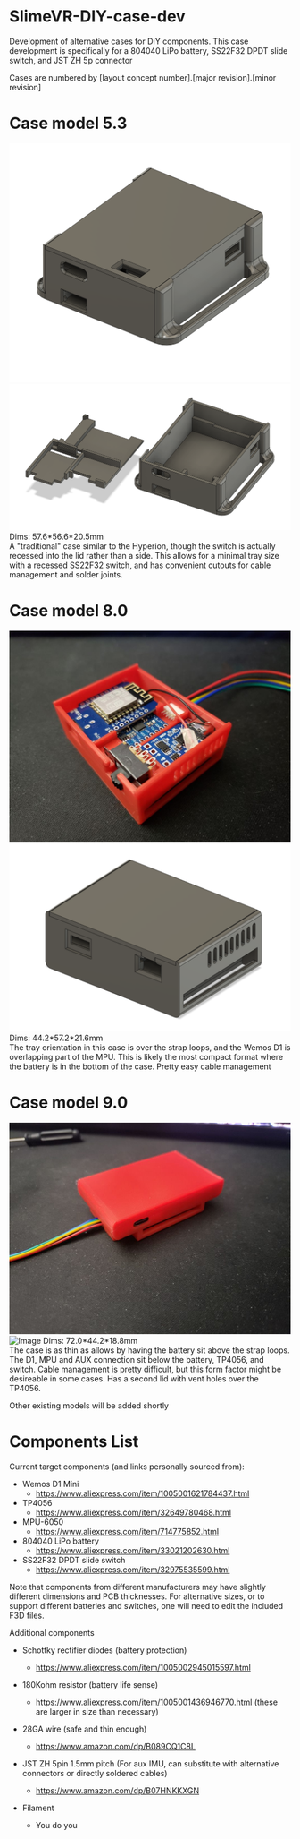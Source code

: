 # SlimeVR-DIY-case-dev
Development of alternative cases for DIY components.
This case development is specifically for a 804040 LiPo battery, SS22F32 DPDT slide switch, and JST ZH 5p connector

Cases are numbered by [layout concept number].[major revision].[minor revision]

# Case model 5.3  
![Image](https://github.com/Sketch56/SlimeVR-DIY-case-dev/blob/d2e23e6f6cdbb311d32a4a8693514bffd53c932e/images/Case%205.3.5%201.png)
![Image](https://github.com/Sketch56/SlimeVR-DIY-case-dev/blob/d2e23e6f6cdbb311d32a4a8693514bffd53c932e/images/Case%205.3.5%202.png)
Dims: 57.6\*56.6\*20.5mm  
A "traditional" case similar to the Hyperion, though the switch is actually recessed into the lid rather than a side. This allows for a minimal tray size with a recessed SS22F32 switch, and has convenient cutouts for cable management and solder joints.

# Case model 8.0  
![Image](https://github.com/Sketch56/SlimeVR-DIY-case-dev/blob/da075a7e9d7ac8ae9d084d69cdff7b5b58a5a10f/images/case%208.0.12%201.jpg)
![Image](https://github.com/Sketch56/SlimeVR-DIY-case-dev/blob/da075a7e9d7ac8ae9d084d69cdff7b5b58a5a10f/images/case%208.0.12%20f360.png)
Dims: 44.2\*57.2\*21.6mm  
The tray orientation in this case is over the strap loops, and the Wemos D1 is overlapping part of the MPU. This is likely the most compact format where the battery is in the bottom of the case. Pretty easy cable management

# Case model 9.0  
![Image](https://github.com/Sketch56/SlimeVR-DIY-case-dev/blob/06c3cc5c6c8da82cac7aaef6484ed5e536fc3b83/images/case%209.0.6%201.jpg)
![Image](https://github.com/Sketch56/SlimeVR-DIY-case-dev/blob/06c3cc5c6c8da82cac7aaef6484ed5e536fc3b83/images/case%209.0.6%20interior%202.jpg)
Dims: 72.0\*44.2\*18.8mm  
The case is as thin as allows by having the battery sit above the strap loops. The D1, MPU and AUX connection sit below the battery, TP4056, and switch. Cable management is pretty difficult, but this form factor might be desireable in some cases. Has a second lid with vent holes over the TP4056.

Other existing models will be added shortly

# Components List
Current target components (and links personally sourced from):
 - Wemos D1 Mini
   - https://www.aliexpress.com/item/1005001621784437.html
 - TP4056
   - https://www.aliexpress.com/item/32649780468.html
 - MPU-6050
   - https://www.aliexpress.com/item/714775852.html
 - 804040 LiPo battery
   - https://www.aliexpress.com/item/33021202630.html
 - SS22F32 DPDT slide switch
   - https://www.aliexpress.com/item/32975535599.html

Note that components from different manufacturers may have slightly different dimensions and PCB thicknesses.
For alternative sizes, or to support different batteries and switches, one will need to edit the included F3D files.

Additional components
 - Schottky rectifier diodes (battery protection)
   - https://www.aliexpress.com/item/1005002945015597.html 
 - 180Kohm resistor (battery life sense)
   - https://www.aliexpress.com/item/1005001436946770.html (these are larger in size than necessary)
 - 28GA wire (safe and thin enough)
   - https://www.amazon.com/dp/B089CQ1C8L
 - JST ZH 5pin 1.5mm pitch (For aux IMU, can substitute with alternative connectors or directly soldered cables)
   - https://www.amazon.com/dp/B07HNKKXGN

 - Filament
   - You do you
